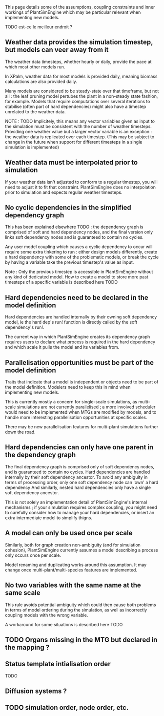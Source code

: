 This page details some of the assumptions, coupling constraints and inner workings of PlantSimEngine which may be particular relevant when implementing new models.

TODO est-ce le meilleur endroit ?

## Weather data provides the simulation timestep, but models can veer away from it

The weather data timesteps, whether hourly or daily, provide the pace at which most other models run.

In XPalm, weather data for most models is provided daily, meaning biomass calculations are also provided daily. 

Many models are considered to be steady-state over that timeframe, but not all : the leaf pruning model pertubes the plant in a non-steady state fashion, for example. Models that require computations over several iterations to stabilise (often part of hard dependencies) might also have a timestep unrelated to the weather data.

NOTE : TODO
Implicitely, this means any vector variables given as input to the simulation must be consistent with the number of weather timesteps. Providing one weather value but a larger vector variable is an exception : the weather data is replicated over each timestep. (This may be subject to change in the future when support for different timesteps in a single simulation is implemented)

## Weather data must be interpolated prior to simulation

If your weather data isn't adjusted to conform to a regular timestep, you will need to adjust it to fit that constraint. PlantSimEngine does no interpolation prior to simulation and expects regular weather timesteps.

## No cyclic dependencies in the simplified dependency graph

This has been explained elsewhere TODO  : the dependency graph is comprised of soft and hard dependency nodes, and the final version only links soft dependency nodes and is guaranteed to contain no cycles.

Any user model coupling which causes a cyclic dependency to occur will require some extra tinkering to run : either design models differently, create a hard dependency with some of the problematic models, or break the cycle by having a variable take the previous timestep's value as input.

Note : Only the previous timestep is accessible in PlantSimEngine without any kind of dedicated model. How to create a model to store more past timesteps of a specific variable is described here TODO

## Hard dependencies need to be declared in the model definition

Hard dependencies are handled internally by their owning soft dependency model, ie the hard dep's run! function is directly called by the soft dependency's run!.

The current way in which PlantSimEngine creates its dependency graph requires users to declare what process is required in the hard dependency and which scale it pulls the model and its variables from.

## Parallelisation opportunities must be part of the model definition

Traits that indicate that a model is independent or objects need to be part of the model definition. Modelers need to keep this in mind when implementing new models.

This is currently mostly a concern for single-scale simulations, as multi-scale simulations are not currently parallelised ; a more involved scheduler would need to be implemented when MTGs are modified by models, and to handle more interesting parallelisation opportunities at specific scales. 

There may be new parallelisation features for multi-plant simulations further down the road.

## Hard dependencies can only have one parent in the dependency graph

The final dependency graph is comprised only of soft dependency nodes, and is guaranteed to contain no cycles. Hard dependencies are handled internally by their soft dependency ancestor. To avoid any ambiguity in terms of processing order, only one soft dependency node can 'own' a hard dependency And similarly, nested hard dependencies only have a single soft dependency ancestor.

This is not solely an implementation detail of PlantSimEngine's internal mechanisms ; if your simulation requires complex coupling, you might need to carefully consider how to manage your hard dependencies, or insert an extra intermediate model to simplify thigns.

## A model can only be used once per scale

Similarly, both for graph creation non-ambiguity (and for simulation cohesion), PlantSimEngine currently assumes a model describing a process only occurs once per scale.

Model renaming and duplicating works around this assumption. It may change once multi-plant/multi-species features are implemented.

## No two variables with the same name at the same scale

This rule avoids potential ambiguity which could then cause both problems in terms of model ordering during the simulation, as well as incorrectly coupling models with the wrong variable.

A workaround for some situations is described here TODO

## TODO Organs missing in the MTG but declared in the mapping ?

## Status template intialisation order 
TODO 

## Diffusion systems ?

## TODO simulation order, node order, etc.